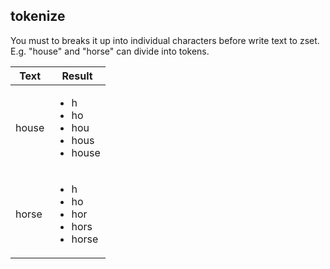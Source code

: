 ## tokenize

You must to breaks it up into individual characters before write text to zset. E.g. "house" and "horse" can divide into tokens.

| Text | Result |
| ---- | ---------- |
| house | <ul><li>h</li><li>ho</li><li>hou</li><li>hous</li><li>house</li></ul> |
| horse | <ul><li>h</li><li>ho</li><li>hor</li><li>hors</li><li>horse</li></ul> |
